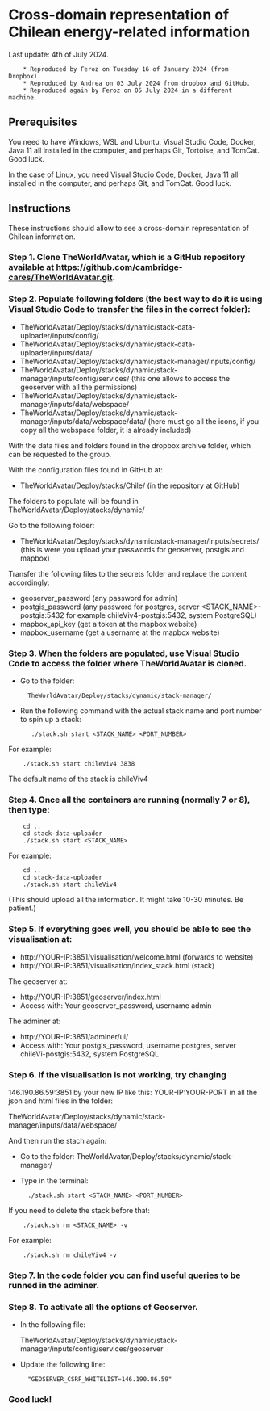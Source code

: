 # Cross-domain representation of Chilean energy-related information

Last update: 4th of July 2024. 

        * Reproduced by Feroz on Tuesday 16 of January 2024 (from Dropbox). 
        * Reproduced by Andrea on 03 July 2024 from dropbox and GitHub. 
        * Reproduced again by Feroz on 05 July 2024 in a different machine.

## Prerequisites
You need to have Windows, WSL and Ubuntu, Visual Studio Code, Docker, Java 11 all installed in the computer, 
and perhaps Git, Tortoise, and TomCat. Good luck.

In the case of Linux, you need Visual Studio Code, Docker, Java 11 all installed in the computer, and perhaps Git, and TomCat. Good luck.

## Instructions

These instructions should allow to see a cross-domain representation of Chilean information.


### Step 1. Clone TheWorldAvatar, which is a GitHub repository available at https://github.com/cambridge-cares/TheWorldAvatar.git.
### Step 2. Populate following folders (the best way to do it is using Visual Studio Code to transfer the files in the correct folder):

* TheWorldAvatar/Deploy/stacks/dynamic/stack-data-uploader/inputs/config/
* TheWorldAvatar/Deploy/stacks/dynamic/stack-data-uploader/inputs/data/
* TheWorldAvatar/Deploy/stacks/dynamic/stack-manager/inputs/config/
* TheWorldAvatar/Deploy/stacks/dynamic/stack-manager/inputs/config/services/  (this one allows to access the geoserver with all the permissions)
* TheWorldAvatar/Deploy/stacks/dynamic/stack-manager/inputs/data/webspace/
* TheWorldAvatar/Deploy/stacks/dynamic/stack-manager/inputs/data/webspace/data/ (here must go all the icons, if you copy all the webspace folder, it is already included)

With the data files and folders found in the dropbox archive folder, which can be requested to the group.

With the configuration files found in GitHub at:

* TheWorldAvatar/Deploy/stacks/Chile/ (in the repository at GitHub)


The folders to populate will be found in TheWorldAvatar/Deploy/stacks/dynamic/

Go to the following folder:

* TheWorldAvatar/Deploy/stacks/dynamic/stack-manager/inputs/secrets/    (this is were you upload your passwords for geoserver, postgis and mapbox)

  
Transfer the following files to the secrets folder and replace the content accordingly:

* geoserver_password   (any password for admin)
* postgis_password     (any password for postgres, server <STACK_NAME>-postgis:5432 for example chileViv4-postgis:5432, system PostgreSQL)
* mapbox_api_key        (get a token at the mapbox website)
* mapbox_username       (get a username at the mapbox website)


### Step 3. When the folders are populated, use Visual Studio Code to access the folder where TheWorldAvatar is cloned.

* Go to the folder:
  
        TheWorldAvatar/Deploy/stacks/dynamic/stack-manager/

* Run the following command with the actual stack name and port number to spin up a stack:

         ./stack.sh start <STACK_NAME> <PORT_NUMBER>

For example:

        ./stack.sh start chileViv4 3838

The default name of the stack is chileViv4

### Step 4. Once all the containers are running (normally 7 or 8), then type:

        cd ..
        cd stack-data-uploader 
        ./stack.sh start <STACK_NAME>
        
For example:

        cd ..
        cd stack-data-uploader 
        ./stack.sh start chileViv4
  
(This should upload all the information. It might take 10-30 minutes. Be patient.)

### Step 5. If everything goes well, you should be able to see the visualisation at:
* http://YOUR-IP:3851/visualisation/welcome.html   (forwards to website)
* http://YOUR-IP:3851/visualisation/index_stack.html  (stack)
  
The geoserver at: 
* http://YOUR-IP:3851/geoserver/index.html
* Access with: Your geoserver_password, username admin 

The adminer at:
* http://YOUR-IP:3851/adminer/ui/
* Access with: Your postgis_password, username postgres, server chileVi-postgis:5432, system PostgreSQL

### Step 6. If the visualisation is not working, try changing 
146.190.86.59:3851 by your new IP like this: YOUR-IP:YOUR-PORT 
in all the json and html files in the folder:

TheWorldAvatar/Deploy/stacks/dynamic/stack-manager/inputs/data/webspace/

And then run the stach again:
* Go to the folder: TheWorldAvatar/Deploy/stacks/dynamic/stack-manager/
* Type in the terminal:
  
        ./stack.sh start <STACK_NAME> <PORT_NUMBER>

If you need to delete the stack before that:

        ./stack.sh rm <STACK_NAME> -v

For example:

        ./stack.sh rm chileViv4 -v

### Step 7. In the code folder you can find useful queries to be runned in the adminer. 

### Step 8. To activate all the options of Geoserver.
* In the following file:

  TheWorldAvatar/Deploy/stacks/dynamic/stack-manager/inputs/config/services/geoserver

* Update the following line:

        "GEOSERVER_CSRF_WHITELIST=146.190.86.59"


### Good luck!





